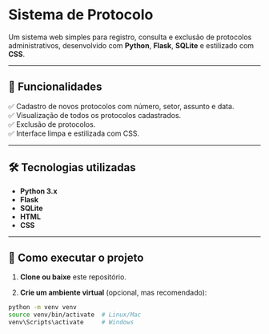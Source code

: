 # Sistema de Protocolo

Um sistema web simples para registro, consulta e exclusão de protocolos administrativos, desenvolvido com **Python**, **Flask**, **SQLite** e estilizado com **CSS**.

---

## 🎯 Funcionalidades

✅ Cadastro de novos protocolos com número, setor, assunto e data.  
✅ Visualização de todos os protocolos cadastrados.  
✅ Exclusão de protocolos.  
✅ Interface limpa e estilizada com CSS.

---

## 🛠️ Tecnologias utilizadas

- **Python 3.x**
- **Flask**
- **SQLite**
- **HTML**
- **CSS**

---

## 🚀 Como executar o projeto

1. **Clone ou baixe** este repositório.

2. **Crie um ambiente virtual** (opcional, mas recomendado):

```bash
python -m venv venv
source venv/bin/activate  # Linux/Mac
venv\Scripts\activate     # Windows
